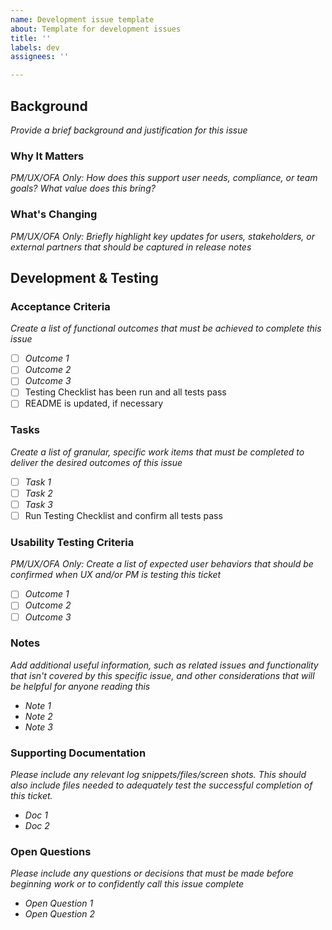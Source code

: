 ```yaml
---
name: Development issue template
about: Template for development issues
title: ''
labels: dev
assignees: ''

---
```


## Background ##
_Provide a brief background and justification for this issue_

### Why It Matters ###
_PM/UX/OFA Only: How does this support user needs, compliance, or team goals? What value does this bring?_

### What's Changing ###
_PM/UX/OFA Only: Briefly highlight key updates for users, stakeholders, or external partners that should be captured in release notes_

## Development & Testing ##

### Acceptance Criteria ###
_Create a list of functional outcomes that must be achieved to complete this issue_
- [ ] _Outcome 1_
- [ ] _Outcome 2_
- [ ] _Outcome 3_
- [ ] Testing Checklist has been run and all tests pass
- [ ] README is updated, if necessary

### Tasks ###
_Create a list of granular, specific work items that must be completed to deliver the desired outcomes of this issue_ 
- [ ] _Task 1_
- [ ] _Task 2_
- [ ] _Task 3_
- [ ] Run Testing Checklist and confirm all tests pass

### Usability Testing Criteria ###
_PM/UX/OFA Only: Create a list of expected user behaviors that should be confirmed when UX and/or PM is testing this ticket_
- [ ] _Outcome 1_
- [ ] _Outcome 2_
- [ ] _Outcome 3_

### Notes ###
_Add additional useful information, such as related issues and functionality that isn't covered by this specific issue, and other considerations that will be helpful for anyone reading this_ 
- _Note 1_
- _Note 2_
- _Note 3_

### Supporting Documentation ###
_Please include any relevant log snippets/files/screen shots. This should also include files needed to adequately test the successful completion of this ticket._
- _Doc 1_
- _Doc 2_

### Open Questions ###
_Please include any questions or decisions that must be made before beginning work or to confidently call this issue complete_ 
- _Open Question 1_
- _Open Question 2_
